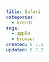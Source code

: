 ```yaml
---
title: Safari
categories:
  - brands
tags:
  - apple
  - browser
created: 0.7.0
updated: 0.7.0
---
```

